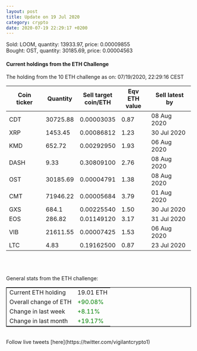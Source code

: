 ```yaml
---
layout: post
title: Update on 19 Jul 2020
category: crypto
date: 2020-07-19 22:29:17 +0200
---
```

<!-- Global site tag (gtag.js) - Google Analytics -->
<script async src="https://www.googletagmanager.com/gtag/js?id=UA-103831149-5"></script>
<script>
  window.dataLayer = window.dataLayer || [];
  function gtag(){dataLayer.push(arguments);}
  gtag('js', new Date());

  gtag('config', 'UA-103831149-5');
</script>
Sold: LOOM, quantity:     13933.97, price:   0.00009855<br>Bought: OST, quantity:     30185.69, price:   0.00004563<br>

#### Current holdings from the ETH Challenge

The holding from the 10 ETH challenge as on: 07/19/2020, 22:29:16 CEST

|Coin ticker|Quantity|Sell target<br>coin/ETH|Eqv ETH<br>value|Sell latest by|
|-----------|--------|-----------|-----------|--------------|
CDT|30725.88|  0.00003035|0.87|08 Aug 2020|
XRP|1453.45|  0.00086812|1.23|30 Jul 2020|
KMD|652.72|  0.00292950|1.93|06 Aug 2020|
DASH|9.33|  0.30809100|2.76|08 Aug 2020|
OST|30185.69|  0.00004791|1.38|08 Aug 2020|
CMT|71946.22|  0.00005684|3.79|01 Aug 2020|
GXS|684.1|  0.00225540|1.50|30 Jul 2020|
EOS|286.82|  0.01149120|3.17|31 Jul 2020|
VIB|21611.55|  0.00007425|1.53|06 Aug 2020|
LTC|4.83|  0.19162500|0.87|23 Jul 2020|

<br>
<br>
<br>
General stats from the ETH challenge:

<table style="border:1px solid black;margin-left:auto;margin-right:auto;">
	<tbody>
	<tr>
		<td>Current ETH holding</td>
		<td>     19.01 ETH</td>
	</tr>
	<tr>
		<td>Overall change of ETH</td>
		<td><font color="green">+90.08%</font></td>
	</tr>
	<tr>
		<td>Change in last week</td>
		<td><font color="green">+8.11%</font></td>
	</tr>
	<tr>
		<td>Change in last month</td>
		<td><font color="green">+19.17%</font></td>
	</tr>
	</tbody>
</table>

<br>
Follow live tweets [here](https://twitter.com/vigilantcrypto1)
<br>
<br>